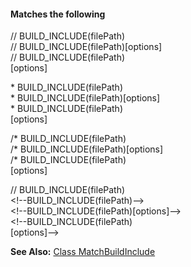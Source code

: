 #### Matches the following

// BUILD_INCLUDE(filePath)  
// BUILD_INCLUDE(filePath)&#91;options&#93;  
// BUILD_INCLUDE(filePath)  
&#91;options&#93;  

\* BUILD_INCLUDE(filePath)  
\* BUILD_INCLUDE(filePath)&#91;options&#93;  
\* BUILD_INCLUDE(filePath)  
&#91;options&#93;  

/\* BUILD_INCLUDE(filePath)  
/\* BUILD_INCLUDE(filePath)&#91;options&#93;  
/\* BUILD_INCLUDE(filePath)  
&#91;options&#93;  

// BUILD_INCLUDE(filePath)  
&lt;!--BUILD_INCLUDE(filePath)--&gt;  
&lt;!--BUILD_INCLUDE(filePath)&#91;options&#93;--&gt;  
&lt;!--BUILD_INCLUDE(filePath)  
&#91;options&#93;--&gt;

**See Also:** [Class MatchBuildInclude](/classes/matchoptions.matchbuildinclude.html)  